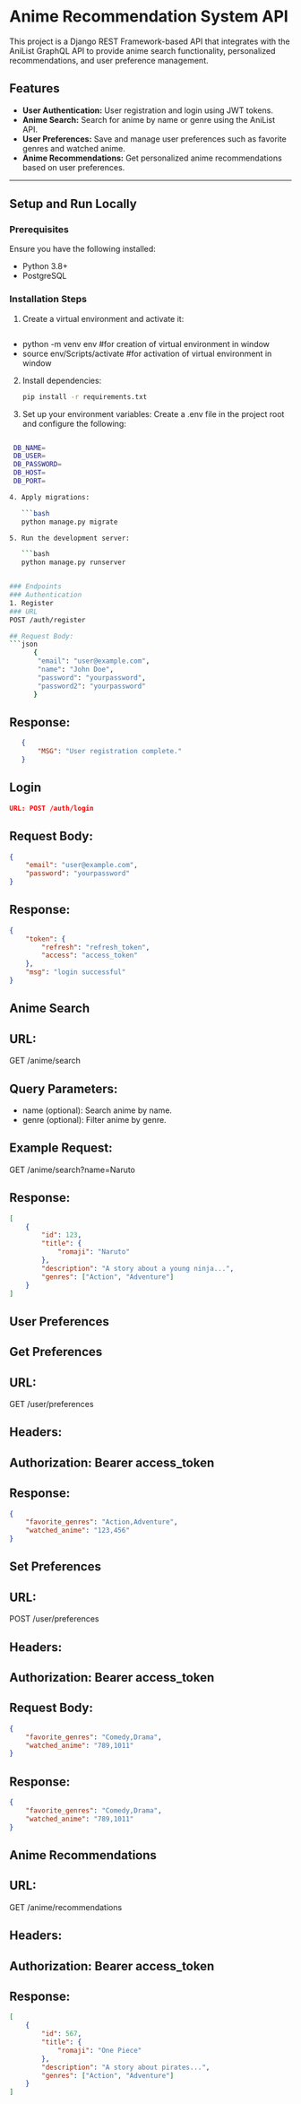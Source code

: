 # Anime Recommendation System API

This project is a Django REST Framework-based API that integrates with the AniList GraphQL API to provide anime search functionality, personalized recommendations, and user preference management.

## Features
- **User Authentication:** User registration and login using JWT tokens.
- **Anime Search:** Search for anime by name or genre using the AniList API.
- **User Preferences:** Save and manage user preferences such as favorite genres and watched anime.
- **Anime Recommendations:** Get personalized anime recommendations based on user preferences.

---

## Setup and Run Locally

### Prerequisites
Ensure you have the following installed:
- Python 3.8+
- PostgreSQL


### Installation Steps

1. Create a virtual environment and activate it:
   ```bash
  - python -m venv env #for creation of virtual environment in window
  - source env/Scripts/activate  #for activation of virtual environment in window

2. Install dependencies:

   ```bash
   pip install -r requirements.txt

3. Set up your environment variables: Create a .env file in the project root and configure the following:

   ```env
```bash
 DB_NAME=
 DB_USER=
 DB_PASSWORD=
 DB_HOST=
 DB_PORT=

4. Apply migrations:

   ```bash
   python manage.py migrate

5. Run the development server:

   ```bash
   python manage.py runserver


### Endpoints
### Authentication
1. Register
### URL
POST /auth/register

## Request Body:
```json
      {
       "email": "user@example.com",
       "name": "John Doe",
       "password": "yourpassword",
       "password2": "yourpassword"
      }
```
## Response:
```json
   {
       "MSG": "User registration complete."
   }
```
## Login
   ```json
   URL: POST /auth/login
```
## Request Body:
   ```json
   {
       "email": "user@example.com",
       "password": "yourpassword"
   }
```
## Response:

```json
{
    "token": {
        "refresh": "refresh_token",
        "access": "access_token"
    },
    "msg": "login successful"
}
```
## Anime Search
## URL: 
GET /anime/search
## Query Parameters:

- name (optional): Search anime by name.
- genre (optional): Filter anime by genre.
## Example Request:
GET /anime/search?name=Naruto

## Response:

```json
[
    {
        "id": 123,
        "title": {
            "romaji": "Naruto"
        },
        "description": "A story about a young ninja...",
        "genres": ["Action", "Adventure"]
    }
]
```
## User Preferences
## Get Preferences
## URL: 
GET /user/preferences
## Headers:

## Authorization: Bearer access_token
## Response:
```json
{
    "favorite_genres": "Action,Adventure",
    "watched_anime": "123,456"
}
```
## Set Preferences
## URL: 
POST /user/preferences
## Headers:
## Authorization: Bearer access_token
## Request Body:
```json
{
    "favorite_genres": "Comedy,Drama",
    "watched_anime": "789,1011"
}
```
## Response:

```json
{
    "favorite_genres": "Comedy,Drama",
    "watched_anime": "789,1011"
}
```
## Anime Recommendations
## URL: 
GET /anime/recommendations
## Headers:

## Authorization: Bearer access_token
## Response:

```json
[
    {
        "id": 567,
        "title": {
            "romaji": "One Piece"
        },
        "description": "A story about pirates...",
        "genres": ["Action", "Adventure"]
    }
]
```



